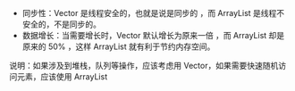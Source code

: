 - 同步性：Vector 是线程安全的，也就是说是同步的 ，而 ArrayList 是线程不安全的，不是同步的。
- 数据增长：当需要增长时，Vector 默认增长为原来一倍 ，而 ArrayList 却是原来的 50% ，这样 ArrayList 就有利于节约内存空间。

说明：如果涉及到堆栈，队列等操作，应该考虑用 Vector，如果需要快速随机访问元素，应该使用 ArrayList